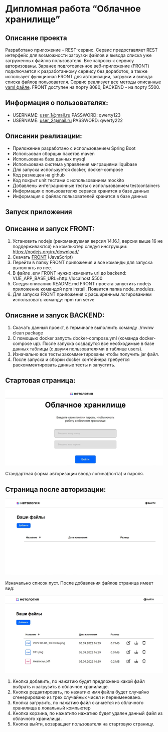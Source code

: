 # Дипломная работа “Облачное хранилище”

## Описание проекта

Разработано приложение - REST-сервис. Сервис предоставляет REST интерфейс для возможности загрузки файлов и вывода списка уже загруженных файлов пользователя. 
Все запросы к сервису авторизованы. Заранее подготовленное веб-приложение (FRONT) подключается к разработанному сервису без доработок, 
а также использует функционал FRONT для авторизации, загрузки и вывода списка файлов пользователя.
Сервис реализует все методы описанные [yaml файле](./CloudServiceSpecification.yaml).
FRONT доступен на порту 8080, BACKEND - на порту 5500.

## Информация о пользователях:

- USERNAME: user_1@mail.ru PASSWORD: qwerty123
- USERNAME: user_2@mail.ru PASSWORD: qwerty222

## Описании реализации:

- Приложение разработано с использованием Spring Boot
- Использован сборщик пакетов maven
- Использована база данных mysql
- Использована система управления миграциями liquibase
- Для запуска используется docker, docker-compose
- Код размещен на github
- Код покрыт unit тестами с использованием mockito
- Добавлены интеграционные тесты с использованием testcontainers
- Информация о пользователях сервиса хранится в базе данных
- Информация о файлах пользователей  хранится в базе данных

## Запуск приложения

## Описание и запуск FRONT:

1. Установить nodejs (рекомендуемая версия 14.16.1, версии выше 16 не поддерживаются) на компьютер следуя инструкции: https://nodejs.org/ru/download/
2. Скачать [FRONT](https://github.com/gap1502/netology-diplom-frontend) (JavaScript)
3. Перейти в папку FRONT приложения и все команды для запуска выполнять из нее.
4. В файле .env FRONT нужно изменить url до backend: VUE_APP_BASE_URL=http://localhost:5500
5. Следуя описанию README.md FRONT проекта запустить nodejs приложение командой npm install. Появится папка node_modules.
6. Для запуска FRONT приложения с расширенным логированием использовать команду: npm run serve

## Описание и запуск BACKEND:

1. Скачать данный проект, в терминале выполнить команду ./mvnw clean package
2. С помощью docker запусть docker-compose.yml (команда docker-compose up). После запуска создадутся все необходимые в базе данных таблицы (с двумя пользователями в таблице users).
3. Изначально все тесты закомментированы чтобы получить jar файл.
4. После запуска и сборки docker контейнера требуется раскомментировать данные тесты и запустить.

## Стартовая страница:

![](images/00_1.jpg)

Стандартная форма авторизации ввода логина(почта) и пароля.

## Страница после авторизации:

![](images/00_2.jpg)

Изначально список пуст. После добавления файлов страница имеет вид:

![](images/00_3.jpg)

1. Кнопка добавить, по нажатию будет предложено какой файл выбрать и загрузить в облачное хранилище.
2. Кнопка редактировать, по нажатию имя файла будет случайно сгенерировано из трех случайных чисел и переименовано.
3. Кнопка загрузить, по нажатию файл скачается из облачного хранилища в локальный компьютер
4. Кнопка корзина, по нажатипо нажатию будет удален данный файл из облачного хранилища.
5. Кнопка выйти, возвращает пользователя на стартовую страницу.



